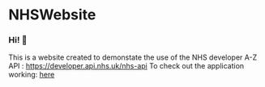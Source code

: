 # NHSWebsite
### Hi! 👋
This is a website created to demonstate the use of the NHS developer A-Z API : https://developer.api.nhs.uk/nhs-api
To check out the application working:  [here][LinkWebsite]


[LinkWebsite]: https://nickmccaig.github.io/NHSWebsite/

